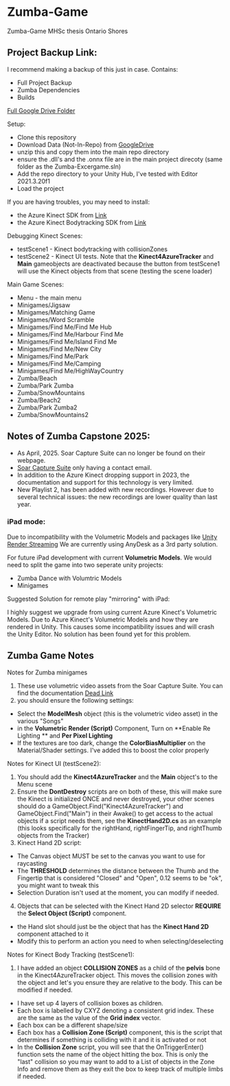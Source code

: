 # Zumba-Game
 Zumba-Game MHSc thesis Ontario Shores 

## Project Backup Link:
I recommend making a backup of this just in case.
Contains:
- Full Project Backup
- Zumba Dependencies
- Builds

[Full Google Drive Folder](https://drive.google.com/drive/folders/1AukuDvS9npfJWukepsk6qU5TNqTcMhy0?usp=sharing)

Setup:
- Clone this repository
- Download Data (Not-In-Repo) from [GoogleDrive](https://drive.google.com/drive/folders/1n_O-T5-DuQffEQpL_IYX3dzj7yEDTTIy?usp=sharing)
- unzip this and copy them into the main repo directory
- ensure the .dll's and the .onnx file are in the main project direcoty (same folder as the Zumba-Excergame.sln)
- Add the repo directory to your Unity Hub, I've tested with Editor 2021.3.20f1
- Load the project

If you are having troubles, you may need to install:
- the Azure Kinect SDK from [Link](https://github.com/microsoft/Azure-Kinect-Sensor-SDK/blob/develop/docs/usage.md)
- the Azure Kinect Bodytracking SDK from [Link](https://www.microsoft.com/en-us/download/details.aspx?id=101454)


Debugging Kinect Scenes:
- testScene1 - Kinect bodytracking with collisionZones
- testScene2 - Kinect UI tests. Note that the **Kinect4AzureTracker** and **Main** gameobjects are deactivated because the button from testScene1 will use the Kinect objects from that scene (testing the scene loader)

Main Game Scenes:
- Menu - the main menu
- Minigames/Jigsaw
- Minigames/Matching Game
- Minigames/Word Scramble
- Minigames/Find Me/Find Me Hub
- Minigames/Find Me/Harbour Find Me
- Minigames/Find Me/Island Find Me
- Minigames/Find Me/New City
- Minigames/Find Me/Park
- Minigames/Find Me/Camping
- Minigames/Find Me/HighWayCountry
- Zumba/Beach
- Zumba/Park Zumba
- Zumba/SnowMountains
- Zumba/Beach2
- Zumba/Park Zumba2
- Zumba/SnowMountains2

## Notes of Zumba Capstone 2025:
- As April, 2025. Soar Capture Suite can no longer be found on their webpage.
- [Soar Capture Suite](https://streamsoar.com/) only having a contact email.
- In addition to the Azure Kinect dropping support in 2023, the documentation and support for this technology is very limited.
- New Playlist 2, has been added with new recordings. However due to several technical issues: the new recordings are lower quality than last year.

### iPad mode: 
Due to incompatibility with the Volumetric Models and packages like [Unity Render Streaming](https://docs.unity3d.com/Packages/com.unity.renderstreaming@3.1/manual/index.html)
We are currently using AnyDesk as a 3rd party solution.

For future iPad development with current **Volumetric Models**. We would need to split the game into two seperate unity projects: 
- Zumba Dance with Volumtric Models
- Minigames

Suggested Solution for remote play "mirroring" with iPad:

I highly suggest we upgrade from using current Azure Kinect's Volumetric Models.
Due to Azure Kinect's Volumetric Models and how they are rendered in Unity.
This causes some incompatibility issues and will crash the Unity Editor.
No solution has been found yet for this problem.

## Zumba Game Notes
Notes for Zumba minigames
1. These use volumetric video assets from the Soar Capture Suite.  You can find the documentation [Dead Link](https://www.streamsoar.com/documentation/unity-package)
2. you should ensure the following settings:
* Select the **ModelMesh** object (this is the volumetric video asset) in the various "Songs"
* in the **Volumetric Render (Script)** Component, Turn on **Enable Re Lighting ** and **Per Pixel Lighting**
* If the textures are too dark, change the **ColorBiasMultiplier** on the Material/Shader settings.  I've added this to boost the color properly

Notes for Kinect UI (testScene2):
1. You should add the **Kinect4AzureTracker** and the **Main** object's to the Menu scene
2. Ensure the **DontDestroy** scripts are on both of these, this will make sure the Kinect is initialized ONCE and never destroyed, your other scenes should do a GameObject.Find("Kinect4AzureTracker") and GameObject.Find("Main") in their Awake() to get access to the actual objects if a script needs them, see the **KinectHand2D.cs** as an example (this looks specifically for the rightHand, rightFingerTip, and rightThumb objects from the Tracker)
3. Kinect Hand 2D script:
* The Canvas object MUST be set to the canvas you want to use for raycasting
* The **THRESHOLD** determines the distance between the Thumb and the Fingertip that is considered "Closed" and "Open", 0.12 seems to be "ok", you might want to tweak this
* Selection Duration isn't used at the moment, you can modify if needed.
4. Objects that can be selected with the Kinect Hand 2D selector **REQUIRE** the **Select Object (Script)** component.  
* the Hand slot should just be the object that has the **Kinect Hand 2D** component attached to it
* Modify this to perform an action you need to when selecting/deselecting

Notes for Kinect Body Tracking (testScene1):
1. I have added an object **COLLISION ZONES** as a child of the **pelvis** bone in the Kinect4AzureTracker object. This moves the collision zones with the object and let's you ensure they are relative to the body.  This can be modified if needed.
* I have set up 4 layers of collision boxes as children.
* Each box is labelled by CXYZ denoting a consistent grid index.  These are the same as the value of the **Grid index** vector. 
* Each box can be a different shape/size 
* Each box has a **Collision Zone (Script)** component, this is the script that determines if something is colliding with it and it is activated or not
* In the **Collision Zone** script, you will see that the OnTriggerEnter() function sets the name of the object hitting the box.  This is only the "last" collision so you may want to add to a List of objects in the Zone Info and remove them as they exit the box to keep track of multiple limbs if needed.

